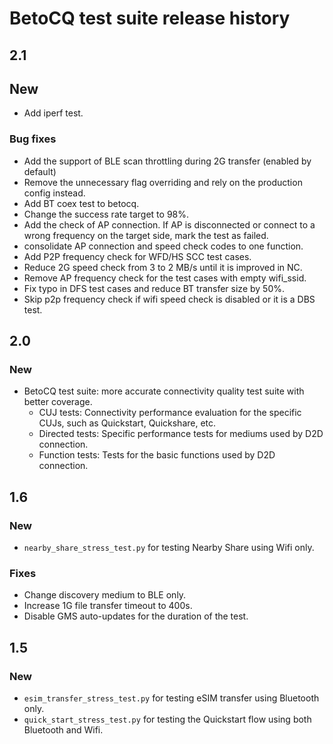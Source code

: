 # BetoCQ test suite release history

## 2.1

## New
* Add iperf test.

### Bug fixes
* Add the support of BLE scan throttling during 2G transfer (enabled by default)
* Remove the unnecessary flag overriding and rely on the production config instead.
* Add BT coex test to betocq.
* Change the success rate target to 98%.
* Add the check of AP connection. If AP is disconnected or connect to a wrong frequency on the target side, mark the test as failed.
* consolidate AP connection and speed check codes to one function.
* Add P2P frequency check for WFD/HS SCC test cases.
* Reduce 2G speed check from 3 to 2 MB/s until it is improved in NC.
* Remove AP frequency check for the test cases with empty wifi_ssid.
* Fix typo in DFS test cases and reduce BT transfer size by 50%.
* Skip p2p frequency check if wifi speed check is disabled or it is a DBS test.

## 2.0

### New
* BetoCQ test suite: more accurate connectivity quality test suite with better
coverage.
  * CUJ tests: Connectivity performance evaluation for the specific CUJs, such
  as Quickstart, Quickshare, etc.
  * Directed tests: Specific performance tests for mediums used by D2D
  connection.
  * Function tests: Tests for the basic functions used by D2D connection.

## 1.6

### New
* `nearby_share_stress_test.py` for testing Nearby Share using Wifi only.

### Fixes
* Change discovery medium to BLE only.
* Increase 1G file transfer timeout to 400s.
* Disable GMS auto-updates for the duration of the test.

## 1.5

### New
* `esim_transfer_stress_test.py` for testing eSIM transfer using Bluetooth only.
* `quick_start_stress_test.py` for testing the Quickstart flow using both
   Bluetooth and Wifi.
